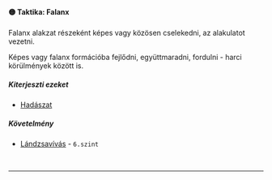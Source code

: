 #### 🟡 Taktika: Falanx

Falanx alakzat részeként képes vagy közösen cselekedni, az alakulatot vezetni.

Képes vagy falanx formációba fejlődni, együttmaradni, fordulni - harci körülmények között is.

##### Kiterjeszti ezeket

- [Hadászat](../kepzettsegek/hadaszat.md)

##### Követelmény

- [Lándzsavívás](../kepzettsegek/harcmodor.md) - `6.szint`

<br />

---
